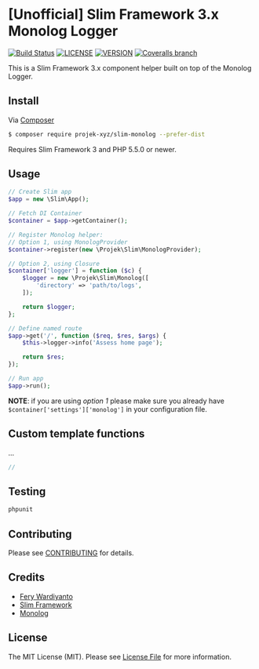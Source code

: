 # [Unofficial] Slim Framework 3.x Monolog Logger

[![Build Status](https://img.shields.io/travis/projek-xyz/slim-monolog/master.svg?style=flat-square)](https://travis-ci.org/projek-xyz/slim-monolog) [![LICENSE](https://img.shields.io/packagist/l/projek-xyz/slim-monolog.svg?style=flat-square)](https://packagist.org/packages/projek-xyz/slim-monolog) [![VERSION](https://img.shields.io/packagist/v/projek-xyz/slim-monolog.svg?style=flat-square)](https://packagist.org/packages/projek-xyz/slim-monolog) [![Coveralls branch](https://img.shields.io/coveralls/projek-xyz/slim-monolog/master.svg?style=flat-square)](https://coveralls.io/github/projek-xyz/slim-monolog)

This is a Slim Framework 3.x component helper built on top of the Monolog Logger.

## Install

Via [Composer](https://getcomposer.org/)

```bash
$ composer require projek-xyz/slim-monolog --prefer-dist
```

Requires Slim Framework 3 and PHP 5.5.0 or newer.

## Usage

```php
// Create Slim app
$app = new \Slim\App();

// Fetch DI Container
$container = $app->getContainer();

// Register Monolog helper:
// Option 1, using MonologProvider
$container->register(new \Projek\Slim\MonologProvider);

// Option 2, using Closure
$container['logger'] = function ($c) {
    $logger = new \Projek\Slim\Monolog([
        'directory' => 'path/to/logs',
    ]);

    return $logger;
};

// Define named route
$app->get('/', function ($req, $res, $args) {
    $this->logger->info('Assess home page');

    return $res;
});

// Run app
$app->run();
```

**NOTE**: if you are using _option 1_ please make sure you already have `$container['settings']['monolog']` in your configuration file.

## Custom template functions

...

```php
//
```

## Testing

```bash
phpunit
```

## Contributing

Please see [CONTRIBUTING](CONTRIBUTING.md) for details.

## Credits

- [Fery Wardiyanto](http://feryardiant.me)
- [Slim Framework](http://www.slimframework.com)
- [Monolog](https://github.com/Seldaek/monolog)

## License

The MIT License (MIT). Please see [License File](LICENSE.md) for more information.